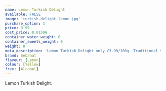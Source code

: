 ```yaml
---
name: Lemon Turkish Delight
available: FALSE
image: 'turkish-delight-lemon.jpg'
purchase_option: 1
price: 3.99
cost_price: 0.01596
container_water_weight: 0
container_sweets_weight: 0
weight: 0
meta_description: 'Lemon Turkish Delight only £3.99/100g. Traditional sweets and more at Humbugs Confectionery Store. Specialists in satisfying your sweet tooth!"),"")'
brand: Sebahat
flavour: [Lemon]
colour: [Yellow]
free: [Alcohol]
---
```

Lemon Turkish Delight.